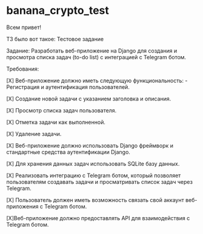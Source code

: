 # banana_crypto_test

Всем привет!

ТЗ было вот такое:
Тестовое задание

Задание: Разработать веб-приложение на Django для создания и просмотра списка задач (to-do list) с интеграцией с Telegram ботом.

Требования:

[X] Веб-приложение должно иметь следующую функциональность: - Регистрация и аутентификация пользователей.

[X] Создание новой задачи с указанием заголовка и описания.

[X] Просмотр списка задач пользователя.

[X] Отметка задачи как выполненной.

[X] Удаление задачи.

[X] Веб-приложение должно использовать Django фреймворк и стандартные средства аутентификации Django.

[X] Для хранения данных задач использовать SQLite базу данных.

[X] Реализовать интеграцию с Telegram ботом, который позволяет пользователям создавать задачи и просматривать список задач через Telegram.

[X] Пользователь должен иметь возможность связать свой аккаунт веб-приложения с Telegram ботом.

[X]Веб-приложение должно предоставлять API для взаимодействия с Telegram ботом.
